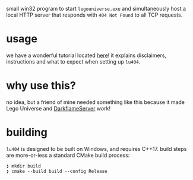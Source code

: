 small win32 program to start `legouniverse.exe` and simultaneously host a local HTTP server that responds with `404 Not Found` to all TCP requests.

# usage
we have a wonderful tutorial located [here](https://github.com/s-viour/lu404/wiki/Quick-Guide)! it explains disclaimers, instructions and what to expect when setting up `lu404`.

# why use this?
no idea, but a friend of mine needed something like this because it made Lego Universe and [DarkflameServer](https://github.com/DarkflameUniverse/DarkflameServer) work!

# building
`lu404` is designed to be built on Windows, and requires C++17. build steps are more-or-less a standard CMake build process:
```
❯ mkdir build
❯ cmake --build build --config Release
```
